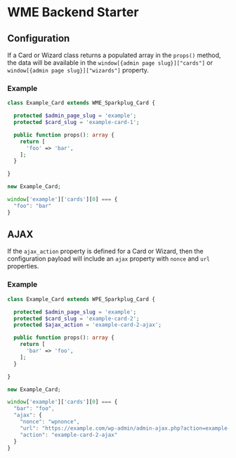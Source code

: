 # WME Backend Starter

## Configuration

If a Card or Wizard class returns a populated array in the `props()` method, the data will be available in the `window[{admin page slug}]["cards"]` or `window[{admin page slug}]["wizards"]` property.

### Example

```php
class Example_Card extends WME_Sparkplug_Card {

  protected $admin_page_slug = 'example';
  protected $card_slug = 'example-card-1';

  public function props(): array {
    return [
      'foo' => 'bar',
    ];
  }

}

new Example_Card;
```

```js
window['example']['cards'][0] === {
  "foo": "bar"
}
```

## AJAX

If the `ajax_action` property is defined for a Card or Wizard, then the configuration payload will include an `ajax` property with `nonce` and `url` properties.

### Example

```php
class Example_Card extends WPE_Sparkplug_Card {

  protected $admin_page_slug = 'example';
  protected $card_slug = 'example-card-2';
  protected $ajax_action = 'example-card-2-ajax';

  public function props(): array {
    return [
      'bar' => 'foo',
    ];
  }

}

new Example_Card;
```

```js
window['example']['cards'][0] === {
  "bar": "foo",
  "ajax": {
    "nonce": "wpnonce",
    "url": "https://example.com/wp-admin/admin-ajax.php?action=example-card-2-ajax",
    "action": "example-card-2-ajax"
  }
}
```
